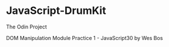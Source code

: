 # JavaScript-DrumKit
The Odin Project

DOM Manipulation Module
  Practice 1 - JavaScript30 by Wes Bos
